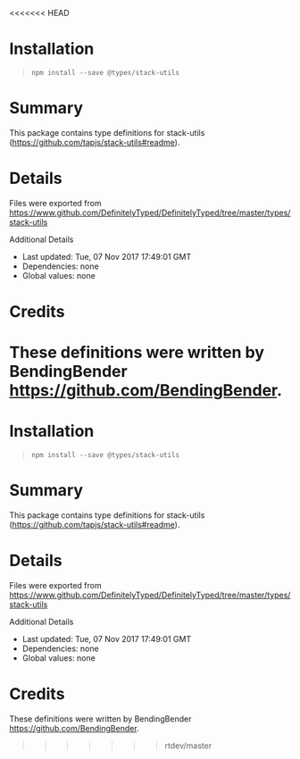 <<<<<<< HEAD
# Installation
> `npm install --save @types/stack-utils`

# Summary
This package contains type definitions for stack-utils (https://github.com/tapjs/stack-utils#readme).

# Details
Files were exported from https://www.github.com/DefinitelyTyped/DefinitelyTyped/tree/master/types/stack-utils

Additional Details
 * Last updated: Tue, 07 Nov 2017 17:49:01 GMT
 * Dependencies: none
 * Global values: none

# Credits
These definitions were written by BendingBender <https://github.com/BendingBender>.
=======
# Installation
> `npm install --save @types/stack-utils`

# Summary
This package contains type definitions for stack-utils (https://github.com/tapjs/stack-utils#readme).

# Details
Files were exported from https://www.github.com/DefinitelyTyped/DefinitelyTyped/tree/master/types/stack-utils

Additional Details
 * Last updated: Tue, 07 Nov 2017 17:49:01 GMT
 * Dependencies: none
 * Global values: none

# Credits
These definitions were written by BendingBender <https://github.com/BendingBender>.
>>>>>>> rtdev/master
